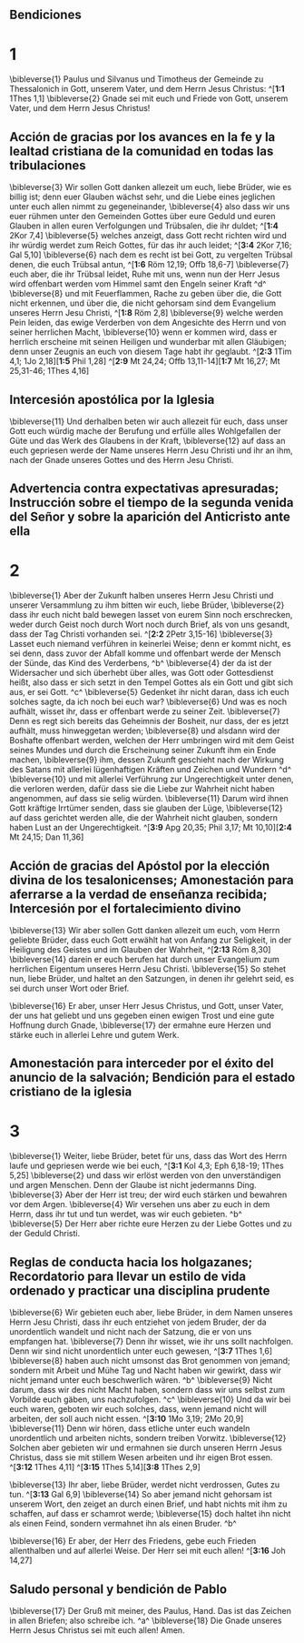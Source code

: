 ## Bendiciones
# 1
\bibleverse{1} Paulus und Silvanus und Timotheus der Gemeinde zu Thessalonich in Gott, unserem Vater, und dem Herrn Jesus Christus: ^[**1:1** 1Thes 1,1] \bibleverse{2} Gnade sei mit euch und Friede von Gott, unserem Vater, und dem Herrn Jesus Christus! 


## Acción de gracias por los avances en la fe y la lealtad cristiana de la comunidad en todas las tribulaciones
\bibleverse{3} Wir sollen Gott danken allezeit um euch, liebe Brüder, wie es billig ist; denn euer Glauben wächst sehr, und die Liebe eines jeglichen unter euch allen nimmt zu gegeneinander, \bibleverse{4} also dass wir uns euer rühmen unter den Gemeinden Gottes über eure Geduld und euren Glauben in allen euren Verfolgungen und Trübsalen, die ihr duldet; ^[**1:4** 2Kor 7,4] \bibleverse{5} welches anzeigt, dass Gott recht richten wird und ihr würdig werdet zum Reich Gottes, für das ihr auch leidet; ^[**3:4** 2Kor 7,16; Gal 5,10] \bibleverse{6} nach dem es recht ist bei Gott, zu vergelten Trübsal denen, die euch Trübsal antun, ^[**1:6** Röm 12,19; Offb 18,6-7] \bibleverse{7} euch aber, die ihr Trübsal leidet, Ruhe mit uns, wenn nun der Herr Jesus wird offenbart werden vom Himmel samt den Engeln seiner Kraft ^d^ \bibleverse{8} und mit Feuerflammen, Rache zu geben über die, die Gott nicht erkennen, und über die, die nicht gehorsam sind dem Evangelium unseres Herrn Jesu Christi, ^[**1:8** Röm 2,8] \bibleverse{9} welche werden Pein leiden, das ewige Verderben von dem Angesichte des Herrn und von seiner herrlichen Macht, \bibleverse{10} wenn er kommen wird, dass er herrlich erscheine mit seinen Heiligen und wunderbar mit allen Gläubigen; denn unser Zeugnis an euch von diesem Tage habt ihr geglaubt. 
 ^[**2:3** 1Tim 4,1; 1Jo 2,18][**1:5** Phil 1,28]  ^[**2:9** Mt 24,24; Offb 13,11-14][**1:7** Mt 16,27; Mt 25,31-46; 1Thes 4,16] 

## Intercesión apostólica por la Iglesia
\bibleverse{11} Und derhalben beten wir auch allezeit für euch, dass unser Gott euch würdig mache der Berufung und erfülle alles Wohlgefallen der Güte und das Werk des Glaubens in der Kraft, \bibleverse{12} auf dass an euch gepriesen werde der Name unseres Herrn Jesu Christi und ihr an ihm, nach der Gnade unseres Gottes und des Herrn Jesu Christi.

## Advertencia contra expectativas apresuradas; Instrucción sobre el tiempo de la segunda venida del Señor y sobre la aparición del Anticristo ante ella
# 2
\bibleverse{1} Aber der Zukunft halben unseres Herrn Jesu Christi und unserer Versammlung zu ihm bitten wir euch, liebe Brüder, \bibleverse{2} dass ihr euch nicht bald bewegen lasset von eurem Sinn noch erschrecken, weder durch Geist noch durch Wort noch durch Brief, als von uns gesandt, dass der Tag Christi vorhanden sei. ^[**2:2** 2Petr 3,15-16] \bibleverse{3} Lasset euch niemand verführen in keinerlei Weise; denn er kommt nicht, es sei denn, dass zuvor der Abfall komme und offenbart werde der Mensch der Sünde, das Kind des Verderbens, ^b^ \bibleverse{4} der da ist der Widersacher und sich überhebt über alles, was Gott oder Gottesdienst heißt, also dass er sich setzt in den Tempel Gottes als ein Gott und gibt sich aus, er sei Gott. ^c^ \bibleverse{5} Gedenket ihr nicht daran, dass ich euch solches sagte, da ich noch bei euch war? \bibleverse{6} Und was es noch aufhält, wisset ihr, dass er offenbart werde zu seiner Zeit. \bibleverse{7} Denn es regt sich bereits das Geheimnis der Bosheit, nur dass, der es jetzt aufhält, muss hinweggetan werden; \bibleverse{8} und alsdann wird der Boshafte offenbart werden, welchen der Herr umbringen wird mit dem Geist seines Mundes und durch die Erscheinung seiner Zukunft ihm ein Ende machen, \bibleverse{9} ihm, dessen Zukunft geschieht nach der Wirkung des Satans mit allerlei lügenhaftigen Kräften und Zeichen und Wundern ^d^ \bibleverse{10} und mit allerlei Verführung zur Ungerechtigkeit unter denen, die verloren werden, dafür dass sie die Liebe zur Wahrheit nicht haben angenommen, auf dass sie selig würden. \bibleverse{11} Darum wird ihnen Gott kräftige Irrtümer senden, dass sie glauben der Lüge, \bibleverse{12} auf dass gerichtet werden alle, die der Wahrheit nicht glauben, sondern haben Lust an der Ungerechtigkeit. 
  ^[**3:9** Apg 20,35; Phil 3,17; Mt 10,10][**2:4** Mt 24,15; Dan 11,36] 

## Acción de gracias del Apóstol por la elección divina de los tesalonicenses; Amonestación para aferrarse a la verdad de enseñanza recibida; Intercesión por el fortalecimiento divino
\bibleverse{13} Wir aber sollen Gott danken allezeit um euch, vom Herrn geliebte Brüder, dass euch Gott erwählt hat von Anfang zur Seligkeit, in der Heiligung des Geistes und im Glauben der Wahrheit, ^[**2:13** Röm 8,30] \bibleverse{14} darein er euch berufen hat durch unser Evangelium zum herrlichen Eigentum unseres Herrn Jesu Christi. \bibleverse{15} So stehet nun, liebe Brüder, und haltet an den Satzungen, in denen ihr gelehrt seid, es sei durch unser Wort oder Brief. 


\bibleverse{16} Er aber, unser Herr Jesus Christus, und Gott, unser Vater, der uns hat geliebt und uns gegeben einen ewigen Trost und eine gute Hoffnung durch Gnade, \bibleverse{17} der ermahne eure Herzen und stärke euch in allerlei Lehre und gutem Werk.

## Amonestación para interceder por el éxito del anuncio de la salvación; Bendición para el estado cristiano de la iglesia
# 3
\bibleverse{1} Weiter, liebe Brüder, betet für uns, dass das Wort des Herrn laufe und gepriesen werde wie bei euch, ^[**3:1** Kol 4,3; Eph 6,18-19; 1Thes 5,25] \bibleverse{2} und dass wir erlöst werden von den unverständigen und argen Menschen. Denn der Glaube ist nicht jedermanns Ding. \bibleverse{3} Aber der Herr ist treu; der wird euch stärken und bewahren vor dem Argen. \bibleverse{4} Wir versehen uns aber zu euch in dem Herrn, dass ihr tut und tun werdet, was wir euch gebieten. ^b^ \bibleverse{5} Der Herr aber richte eure Herzen zu der Liebe Gottes und zu der Geduld Christi. 
 

## Reglas de conducta hacia los holgazanes; Recordatorio para llevar un estilo de vida ordenado y practicar una disciplina prudente
\bibleverse{6} Wir gebieten euch aber, liebe Brüder, in dem Namen unseres Herrn Jesu Christi, dass ihr euch entziehet von jedem Bruder, der da unordentlich wandelt und nicht nach der Satzung, die er von uns empfangen hat. \bibleverse{7} Denn ihr wisset, wie ihr uns sollt nachfolgen. Denn wir sind nicht unordentlich unter euch gewesen, ^[**3:7** 1Thes 1,6] \bibleverse{8} haben auch nicht umsonst das Brot genommen von jemand; sondern mit Arbeit und Mühe Tag und Nacht haben wir gewirkt, dass wir nicht jemand unter euch beschwerlich wären. ^b^ \bibleverse{9} Nicht darum, dass wir des nicht Macht haben, sondern dass wir uns selbst zum Vorbilde euch gäben, uns nachzufolgen. ^c^ \bibleverse{10} Und da wir bei euch waren, geboten wir euch solches, dass, wenn jemand nicht will arbeiten, der soll auch nicht essen. ^[**3:10** 1Mo 3,19; 2Mo 20,9] \bibleverse{11} Denn wir hören, dass etliche unter euch wandeln unordentlich und arbeiten nichts, sondern treiben Vorwitz. \bibleverse{12} Solchen aber gebieten wir und ermahnen sie durch unseren Herrn Jesus Christus, dass sie mit stillem Wesen arbeiten und ihr eigen Brot essen. ^[**3:12** 1Thes 4,11] 
 ^[**3:15** 1Thes 5,14][**3:8** 1Thes 2,9]   

\bibleverse{13} Ihr aber, liebe Brüder, werdet nicht verdrossen, Gutes zu tun. ^[**3:13** Gal 6,9] \bibleverse{14} So aber jemand nicht gehorsam ist unserem Wort, den zeiget an durch einen Brief, und habt nichts mit ihm zu schaffen, auf dass er schamrot werde; \bibleverse{15} doch haltet ihn nicht als einen Feind, sondern vermahnet ihn als einen Bruder. ^b^ 
 

\bibleverse{16} Er aber, der Herr des Friedens, gebe euch Frieden allenthalben und auf allerlei Weise. Der Herr sei mit euch allen! ^[**3:16** Joh 14,27] 


## Saludo personal y bendición de Pablo
\bibleverse{17} Der Gruß mit meiner, des Paulus, Hand. Das ist das Zeichen in allen Briefen; also schreibe ich. ^a^ \bibleverse{18} Die Gnade unseres Herrn Jesus Christus sei mit euch allen! Amen.
